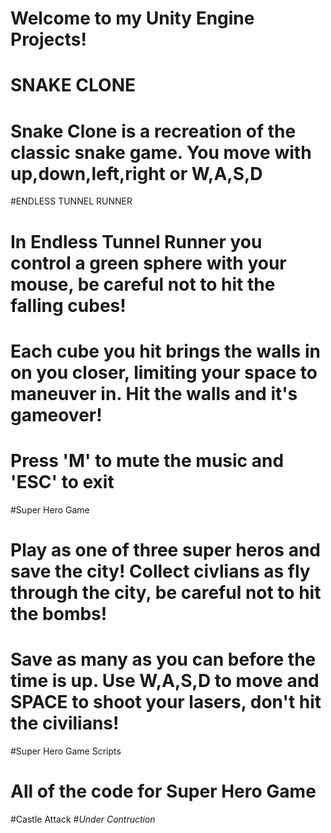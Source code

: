 # Welcome to my Unity Engine Projects!

# SNAKE CLONE
# Snake Clone is a recreation of the classic snake game. You move with up,down,left,right or W,A,S,D

#ENDLESS TUNNEL RUNNER
# In Endless Tunnel Runner you control a green sphere with your mouse, be careful not to hit the falling cubes!
# Each cube you hit brings the walls in on you closer, limiting your space to maneuver in. Hit the walls and it's gameover!
# Press 'M' to mute the music and 'ESC' to exit

#Super Hero Game
# Play as one of three super heros and save the city! Collect civlians as fly through the city, be careful not to hit the bombs!
# Save as many as you can before the time is up. Use W,A,S,D to move and SPACE to shoot your lasers, don't hit the civilians!

#Super Hero Game Scripts
# All of the code for Super Hero Game

#Castle Attack
#*Under Contruction*
